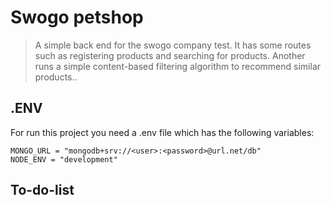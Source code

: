 # Swogo petshop

> A simple back end for the swogo company test. It has some routes such as registering products and searching for products. Another runs a simple content-based filtering algorithm to recommend similar products..

## .ENV

For run this project you need a .env file which has the following variables:

```
MONGO_URL = "mongodb+srv://<user>:<password>@url.net/db"
NODE_ENV = "development"
```

## To-do-list
